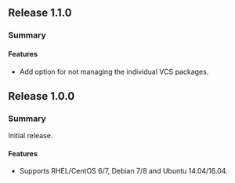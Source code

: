 ## Release 1.1.0

### Summary

#### Features

- Add option for not managing the individual VCS packages.

## Release 1.0.0

### Summary

Initial release.

#### Features

- Supports RHEL/CentOS 6/7, Debian 7/8 and Ubuntu 14.04/16.04.
